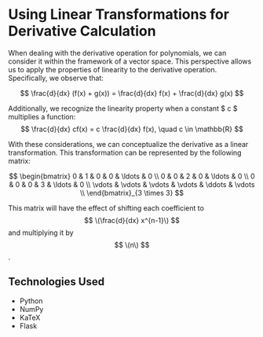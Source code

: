 # Using Linear Transformations for Derivative Calculation

When dealing with the derivative operation for polynomials, we can consider it within the framework of a vector space. This perspective allows us to apply the properties of linearity to the derivative operation. Specifically, we observe that:

$$
\frac{d}{dx} (f(x) + g(x)) = \frac{d}{dx} f(x) + \frac{d}{dx} g(x)
$$

Additionally, we recognize the linearity property when a constant $ c $ multiplies a function:
$$
\frac{d}{dx} cf(x) = c \frac{d}{dx} f(x), \quad c \in \mathbb{R}
$$

With these considerations, we can conceptualize the derivative as a linear transformation. This transformation can be represented by the following matrix:

$$
\begin{bmatrix}
0 & 1 & 0 & 0 & \ldots & 0 \\
0 & 0 & 2 & 0 & \ldots & 0 \\
0 & 0 & 0 & 3 & \ldots & 0 \\
\vdots & \vdots & \vdots & \vdots & \ddots & \vdots \\
\end{bmatrix}_{3 \times 3}
$$

This matrix will have the effect of shifting each coefficient to $$ \(\frac{d}{dx} x^{n-1}\) $$ and multiplying it by $$ \(n\) $$.

## Technologies Used
* Python
* NumPy
* KaTeX
* Flask
